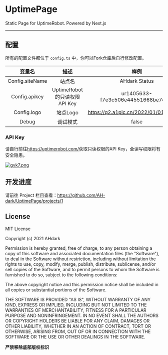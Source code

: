 # UptimePage
Static Page for UptimeRobot. Powered by Next.js

---

## 配置

所有的配置文件都位于 `config.ts` 中，你可以Fork仓库后自行修改配置。

|     **变量名**     |         **描述**          |                 **样例**                  |
|:---------------:|:-----------------------:|:---------------------------------------:|
| Config.siteName |           站点名           |              AHdark Status              |
|  Config.apikey  | UptimeRobot的只读权限API Key |   ur1405633-f7e3c506e44551668be7cf13    |
|   Config.logo   |         站点Logo          | https://q2.a1pic.cn/2022/01/01/gtUy.jpg |
|      Debug      |          调试模式           |                  false                  |

### API Key

请自行前往<https://uptimerobot.com/>获取只读权限的API Key，全读写权限将有安全隐患。

[![gvk7.png](https://q3.a1pic.cn/2022/01/01/gvk7.png)](https://www.alphapic.org.cn/p/gvk7)

## 开发进度

请前往 Project 栏目查看：<https://github.com/AH-dark/UptimePage/projects/1>

## License

MIT License

Copyright (c) 2021 AHdark

Permission is hereby granted, free of charge, to any person obtaining a copy
of this software and associated documentation files (the "Software"), to deal
in the Software without restriction, including without limitation the rights
to use, copy, modify, merge, publish, distribute, sublicense, and/or sell
copies of the Software, and to permit persons to whom the Software is
furnished to do so, subject to the following conditions:

The above copyright notice and this permission notice shall be included in all
copies or substantial portions of the Software.

THE SOFTWARE IS PROVIDED "AS IS", WITHOUT WARRANTY OF ANY KIND, EXPRESS OR
IMPLIED, INCLUDING BUT NOT LIMITED TO THE WARRANTIES OF MERCHANTABILITY,
FITNESS FOR A PARTICULAR PURPOSE AND NONINFRINGEMENT. IN NO EVENT SHALL THE
AUTHORS OR COPYRIGHT HOLDERS BE LIABLE FOR ANY CLAIM, DAMAGES OR OTHER
LIABILITY, WHETHER IN AN ACTION OF CONTRACT, TORT OR OTHERWISE, ARISING FROM,
OUT OF OR IN CONNECTION WITH THE SOFTWARE OR THE USE OR OTHER DEALINGS IN THE
SOFTWARE.

**严禁移除底部版权标识**

